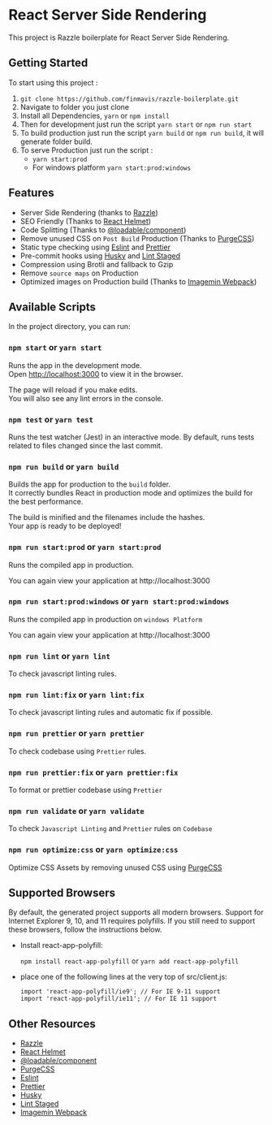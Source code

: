 # React Server Side Rendering

This project is Razzle boilerplate for React Server Side Rendering.

## Getting Started

To start using this project :

1. `git clone https://github.com/finmavis/razzle-boilerplate.git`
2. Navigate to folder you just clone
3. Install all Dependencies, `yarn` or `npm install`
4. Then for development just run the script `yarn start` or `npm run start`
5. To build production just run the script `yarn build` or `npm run build`, it will generate folder build.
6. To serve Production just run the script :
   - `yarn start:prod`
   - For windows platform `yarn start:prod:windows`

## Features

- Server Side Rendering (thanks to [Razzle](https://github.com/jaredpalmer/razzle))
- SEO Friendly (Thanks to [React Helmet](https://github.com/nfl/react-helmet))
- Code Splitting (Thanks to [@loadable/component](https://github.com/smooth-code/loadable-components))
- Remove unused CSS on `Post Build` Production (Thanks to [PurgeCSS](https://www.purgecss.com/))
- Static type checking using [Eslint](https://www.npmjs.com/package/eslint-config-react-app) and [Prettier](https://prettier.io/)
- Pre-commit hooks using [Husky](https://github.com/typicode/husky) and [Lint Staged](https://github.com/okonet/lint-staged)
- Compression using Brotli and fallback to Gzip
- Remove `source maps` on Production
- Optimized images on Production build (Thanks to [Imagemin Webpack](https://github.com/itgalaxy/imagemin-webpack))

## Available Scripts

In the project directory, you can run:

### `npm start` or `yarn start`

Runs the app in the development mode.<br>
Open [http://localhost:3000](http://localhost:3000) to view it in the browser.

The page will reload if you make edits.<br>
You will also see any lint errors in the console.

### `npm test` or `yarn test`

Runs the test watcher (Jest) in an interactive mode. By default, runs tests related to files changed since the last commit.

### `npm run build` or `yarn build`

Builds the app for production to the `build` folder.<br>
It correctly bundles React in production mode and optimizes the build for the best performance.

The build is minified and the filenames include the hashes.<br>
Your app is ready to be deployed!

### `npm run start:prod` or `yarn start:prod`

Runs the compiled app in production.

You can again view your application at http://localhost:3000

### `npm run start:prod:windows` or `yarn start:prod:windows`

Runs the compiled app in production on `windows Platform`

You can again view your application at http://localhost:3000

### `npm run lint` or `yarn lint`

To check javascript linting rules.

### `npm run lint:fix` or `yarn lint:fix`

To check javascript linting rules and automatic fix if possible.

### `npm run prettier` or `yarn prettier`

To check codebase using `Prettier` rules.

### `npm run prettier:fix` or `yarn prettier:fix`

To format or prettier codebase using `Prettier`

### `npm run validate` or `yarn validate`

To check `Javascript Linting` and `Prettier` rules on `Codebase`

### `npm run optimize:css` or `yarn optimize:css`

Optimize CSS Assets by removing unused CSS using [PurgeCSS](https://www.purgecss.com/)

## Supported Browsers

By default, the generated project supports all modern browsers. Support for Internet Explorer 9, 10, and 11 requires polyfills. If you still need to support these browsers, follow the instructions below.

- Install react-app-polyfill:

  `npm install react-app-polyfill` or `yarn add react-app-polyfill`

- place one of the following lines at the very top of src/client.js:

  ```
  import 'react-app-polyfill/ie9'; // For IE 9-11 support
  import 'react-app-polyfill/ie11'; // For IE 11 support
  ```

## Other Resources

- [Razzle](https://github.com/jaredpalmer/razzle)
- [React Helmet](https://github.com/nfl/react-helmet)
- [@loadable/component](https://github.com/smooth-code/loadable-components)
- [PurgeCSS](https://www.purgecss.com/)
- [Eslint](https://www.npmjs.com/package/eslint-config-react-app)
- [Prettier](https://prettier.io/)
- [Husky](https://github.com/typicode/husky)
- [Lint Staged](https://github.com/okonet/lint-staged)
- [Imagemin Webpack](https://github.com/itgalaxy/imagemin-webpack)
